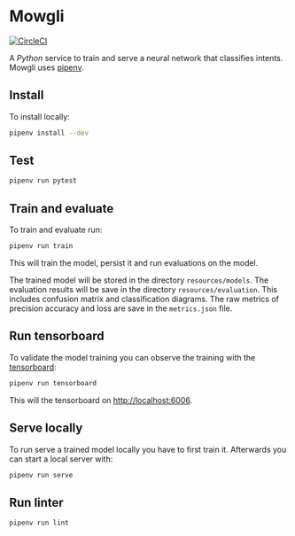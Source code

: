# Mowgli
[![CircleCI](https://circleci.com/gh/meandor/mowgli.svg?style=svg)](https://circleci.com/gh/meandor/mowgli)

A _Python_ service to train and serve a neural network that classifies intents.
Mowgli uses [pipenv](https://github.com/pypa/pipenv).

## Install
To install locally:
```bash
pipenv install --dev
``` 

## Test
```bash
pipenv run pytest 
```

## Train and evaluate
To train and evaluate run:
```bash
pipenv run train
```

This will train the model, persist it and run evaluations on the model.

The trained model will be stored in the directory `resources/models`.
The evaluation results will be save in the directory `resources/evaluation`.
This includes confusion matrix and classification diagrams. The raw metrics of precision
accuracy and loss are save in the `metrics.json` file.

## Run tensorboard
To validate the model training you can observe the training with the [tensorboard](https://www.tensorflow.org/tensorboard):
```bash
pipenv run tensorboard
```
This will the tensorboard on [http://localhost:6006](http://localhost:6006).

## Serve locally
To run serve a trained model locally you have to first train it. Afterwards you can start a local
server with:
```bash
pipenv run serve
```

## Run linter
```bash
pipenv run lint
```
